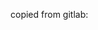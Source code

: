 copied from gitlab:


<!---
Sikeen/Sikeen is a ✨ special ✨ repository because its `README.md` (this file) appears on your GitHub profile.
You can click the Preview link to take a look at your changes.
--->
